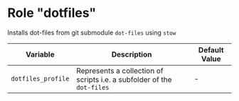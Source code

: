 # Role "dotfiles"

Installs dot-files from git submodule `dot-files` using `stow`

|Variable|Description|Default Value|
|--------|-----------|-------------|
|`dotfiles_profile`|Represents a collection of scripts i.e. a subfolder of the `dot-files`|-|
